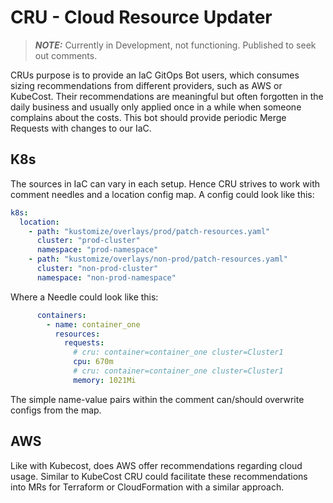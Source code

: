 # CRU - Cloud Resource Updater

> **_NOTE:_** Currently in Development, not functioning.
> Published to seek out comments.

CRUs purpose is to provide an IaC GitOps Bot users, which consumes sizing recommendations from different providers, such as AWS or KubeCost.
Their recommendations are meaningful but often forgotten in the daily business and usually only applied once in a while when someone complains about the costs.
This bot should provide periodic Merge Requests with changes to our IaC.

## K8s

The sources in IaC can vary in each setup.
Hence CRU strives to work with comment needles and a location config map.
A config could look like this:

```yaml
k8s:
  location:
    - path: "kustomize/overlays/prod/patch-resources.yaml"
      cluster: "prod-cluster"
      namespace: "prod-namespace"
    - path: "kustomize/overlays/non-prod/patch-resources.yaml"
      cluster: "non-prod-cluster"
      namespace: "non-prod-namespace"
```

Where a Needle could look like this:

```yaml
      containers:
        - name: container_one
          resources:
            requests:
              # cru: container=container_one cluster=Cluster1
              cpu: 670m
              # cru: container=container_one cluster=Cluster1
              memory: 1021Mi
```

The simple name-value pairs within the comment can/should overwrite configs from the map.

## AWS

Like with Kubecost, does AWS offer recommendations regarding cloud usage.
Similar to KubeCost CRU could facilitate these recommendations into MRs for Terraform or CloudFormation with a similar approach.
